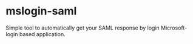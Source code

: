 # mslogin-saml
Simple tool to automatically get your SAML response by login Microsoft-login based application.
